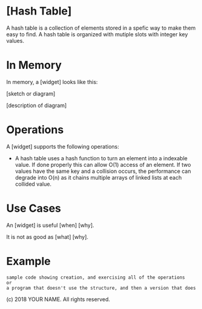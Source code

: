 # \[Hash Table]

A hash table is a collection of elements stored in a spefic way to make them easy to find. A hash table is organized with mutiple slots with integer key values.  

# In Memory

In memory, a \[widget\] looks like this:

\[sketch or diagram\]

\[description of diagram\]

# Operations

A \[widget\] supports the following operations:

* A hash table uses a hash function to turn an element into a indexable value. If done properly this can allow O(1) access of an element. If two values have the same key and a collision occurs, the performance can degrade into O(n) as it chains multiple arrays of linked lists at each collided value.

# Use Cases

An \[widget\] is useful \[when\] \[why\].

It is not as good as \[what] \[why\].

# Example

```
sample code showing creation, and exercising all of the operations
or
a program that doesn't use the structure, and then a version that does
```

(c) 2018 YOUR NAME. All rights reserved.
